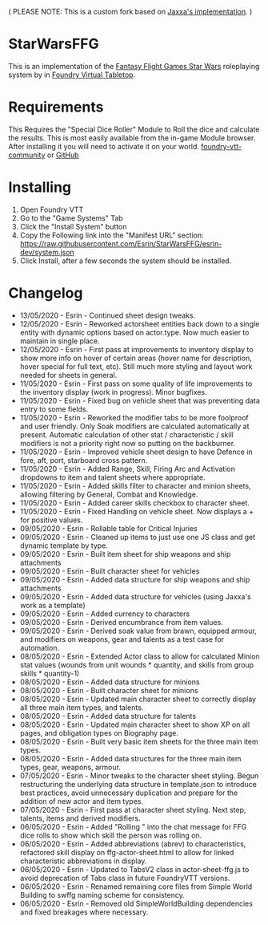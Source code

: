 ( PLEASE NOTE: This is a custom fork based on [Jaxxa's implementation](https://github.com/jaxxa/StarWarsFFG/tree/master). )

# StarWarsFFG

This is an implementation of the [Fantasy Flight Games Star Wars](https://www.fantasyflightgames.com/en/starwarsrpg/) roleplaying system by in [Foundry Virtual Tabletop](https://foundryvtt.com/).

# Requirements

This Requires the "Special Dice Roller" Module to Roll the dice and calculate the results.
This is most easily available from the in-game Module browser. After installing it you will need to activate it on your world.
[foundry-vtt-community](https://foundry-vtt-community.github.io/wiki/Community-Modules/#special-dice-roller) or [GitHub](https://github.com/BernhardPosselt/foundryvtt-special-dice-roller)

# Installing

1. Open Foundry VTT
2. Go to the "Game Systems" Tab
3. Click the "Install System" button
4. Copy the Following link into the "Manifest URL" section:
https://raw.githubusercontent.com/Esrin/StarWarsFFG/esrin-dev/system.json
5. Click Install, after a few seconds the system should be installed.

# Changelog
* 13/05/2020 - Esrin - Continued sheet design tweaks.
* 12/05/2020 - Esrin - Reworked actorsheet entities back down to a single entity with dynamic options based on actor.type. Now much easier to maintain in single place.
* 12/05/2020 - Esrin - First pass at improvements to inventory display to show more info on hover of certain areas (hover name for description, hover special for full text, etc). Still much more styling and layout work needed for sheets in general.
* 11/05/2020 - Esrin - First pass on some quality of life improvements to the inventory display (work in progress). Minor bugfixes.
* 11/05/2020 - Esrin - Fixed bug on vehicle sheet that was preventing data entry to some fields.
* 11/05/2020 - Esrin - Reworked the modifier tabs to be more foolproof and user friendly. Only Soak modifiers are calculated automatically at present. Automatic calculation of other stat / characteristic / skill modifiers is not a priority right now so putting on the backburner.
* 11/05/2020 - Esrin - Improved vehicle sheet design to have Defence in fore, aft, port, starboard cross pattern.
* 11/05/2020 - Esrin - Added Range, Skill, Firing Arc and Activation dropdowns to item and talent sheets where appropriate.
* 11/05/2020 - Esrin - Added skills filter to character and minion sheets, allowing filtering by General, Combat and Knowledge.
* 11/05/2020 - Esrin - Added career skills checkbox to character sheet.
* 11/05/2020 - Esrin - Fixed Handling on vehicle sheet. Now displays a + for positive values.
* 09/05/2020 - Esrin - Rollable table for Critical Injuries
* 09/05/2020 - Esrin - Cleaned up items to just use one JS class and get dynamic template by type.
* 09/05/2020 - Esrin - Built item sheet for ship weapons and ship attachments
* 09/05/2020 - Esrin - Built character sheet for vehicles
* 09/05/2020 - Esrin - Added data structure for ship weapons and ship attachments
* 09/05/2020 - Esrin - Added data structure for vehicles (using Jaxxa's work as a template)
* 09/05/2020 - Esrin - Added currency to characters
* 09/05/2020 - Esrin - Derived encumbrance from item values.
* 09/05/2020 - Esrin - Derived soak value from brawn, equipped armour, and modifiers on weapons, gear and talents as a test case for automation.
* 08/05/2020 - Esrin - Extended Actor class to allow for calculated Minion stat values (wounds from unit wounds * quantity, and skills from group skills * quantity-1)
* 08/05/2020 - Esrin - Added data structure for minions
* 08/05/2020 - Esrin - Built character sheet for minions
* 08/05/2020 - Esrin - Updated main character sheet to correctly display all three main item types, and talents.
* 08/05/2020 - Esrin - Added data structure for talents
* 08/05/2020 - Esrin - Updated main character sheet to show XP on all pages, and obligation types on Biography page.
* 08/05/2020 - Esrin - Built very basic item sheets for the three main item types.
* 08/05/2020 - Esrin - Added data structures for the three main item types, gear, weapons, armour.
* 07/05/2020 - Esrin - Minor tweaks to the character sheet styling. Begun restructuring the underlying data structure in template.json to introduce best practices, avoid unnecessary duplication and prepare for the addition of new actor and item types.
* 07/05/2020 - Esrin - First pass at character sheet styling. Next step, talents, items and derived modifiers.
* 06/05/2020 - Esrin - Added "Rolling <skillname>" into the chat message for FFG dice rolls to show which skill the person was rolling on.
* 06/05/2020 - Esrin - Added abbreviations (abrev) to characteristics, refactored skill display on ffg-actor-sheet.html to allow for linked characteristic abbreviations in display.
* 06/05/2020 - Esrin - Updated to TabsV2 class in actor-sheet-ffg.js to avoid deprecation of Tabs class in future FoundryVTT versions.
* 06/05/2020 - Esrin - Renamed remaining core files from Simple World Building to swffg naming scheme for consistency.
* 06/05/2020 - Esrin - Removed old SimpleWorldBuilding dependencies and fixed breakages where necessary.
